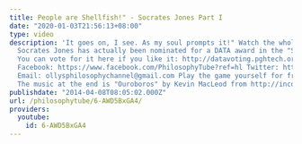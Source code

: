 ```yaml
---
title: People are Shellfish!" - Socrates Jones Part I
date: "2020-01-03T21:56:13+08:00"
type: video
description: 'It goes on, I see. As my soul prompts it!" Watch the whole series: https://www.youtube.com/watch?v=j9DVftt9lm4&index=2&list=PLvoAL-KSZ32c9ilehJSvRo0sDMuqWN6cS
  Socrates Jones has actually been nominated for a DATA award in the "Student" category!
  You can vote for it here if you like it: http://datavoting.pghtech.org/Account/SignUp
  Facebook: https://www.facebook.com/PhilosophyTube?ref=hl Twitter: https://twitter.com/PhilosophyTube
  Email: ollysphilosophychannel@gmail.com Play the game yourself for free: http://www.kongregate.com/games/ChiefWakamakamu/socrates-jones-pro-philosopher
  The music at the end is "Ouroboros" by Kevin MacLeod from http://incompetech.co'
publishdate: "2014-04-08T08:05:02.000Z"
url: /philosophytube/6-AWD5BxGA4/
providers:
  youtube:
    id: 6-AWD5BxGA4
---
```

